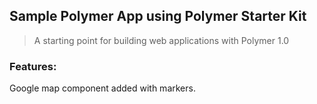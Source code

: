 ## Sample Polymer App using Polymer Starter Kit

> A starting point for building web applications with Polymer 1.0

### Features:
 Google map component added with markers.
 

